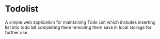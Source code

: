 # Todolist
A simple web application for maintaining Todo List
which includes
inserting list into todo lsit
completing them
removing them
save in local storage for further use.
